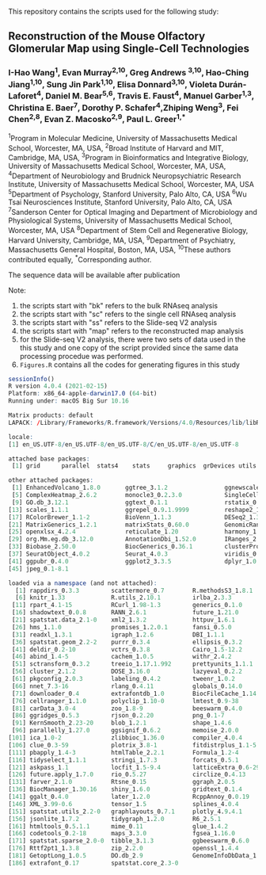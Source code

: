 This repository contains the scripts used for the following study:

## Reconstruction of the Mouse Olfactory Glomerular Map using Single-Cell Technologies

### I-Hao Wang<sup>1</sup>, Evan Murray<sup>2,10</sup>, Greg Andrews <sup>3,10</sup>, Hao-Ching Jiang<sup>1,10</sup>, Sung Jin Park<sup>1,10</sup>, Elisa Donnard<sup>3,10</sup>, Violeta Durán-Laforet<sup>4</sup>, Daniel M. Bear<sup>5,6</sup>, Travis E. Faust<sup>4</sup>, Manuel Garber<sup>1,3</sup>, Christina E. Baer<sup>7</sup>, Dorothy P. Schafer<sup>4</sup>,Zhiping Weng<sup>3</sup>, Fei Chen<sup>2,8</sup>, Evan Z. Macosko<sup>2,9</sup>, Paul L. Greer<sup>1,*</sup>

<sup>1</sup>Program in Molecular Medicine, University of Massachusetts Medical School, Worcester, MA, USA, 
<sup>2</sup>Broad Institute of Harvard and MIT, Cambridge, MA, USA, 
<sup>3</sup>Program in Bioinformatics and Integrative Biology, University of Massachusetts Medical School, Worcester, MA, USA, 
<sup>4</sup>Department of Neurobiology and Brudnick Neuropsychiatric Research Institute, University of Massachusetts Medical School, Worcester, MA, USA
<sup>5</sup>Department of Psychology, Stanford University, Palo Alto, CA, USA 
<sup>6</sup>Wu Tsai Neurosciences Institute, Stanford University, Palo Alto, CA, USA 
<sup>7</sup>Sanderson Center for Optical Imaging and Department of Microbiology and Physiological Systems, University of Massachusetts Medical School, Worcester, MA, USA
<sup>8</sup>Department of Stem Cell and Regenerative Biology, Harvard University, Cambridge, MA, USA, 
<sup>9</sup>Department of Psychiatry, Massachusetts General Hospital, Boston, MA, USA, 
<sup>10</sup>These authors contributed equally, 
<sup>*</sup>Corresponding author.


The sequence data will be available after publication

Note:
1. the scripts start with "bk" refers to the bulk RNAseq analysis
2. the scripts start with "sc" refers to the single cell RNAseq analysis
3. the scripts start with "ss" refers to the Slide-seq V2 analysis
4. the scripts start with "map" refers to the reconstructed map analysis
5. for the Slide-seq V2 analysis, there were two sets of data used in the this study and one copy of the script provided since the same data processing procedue was performed.
6. `Figures.R` contains all the codes for generating figures in this study





```R
sessionInfo()
R version 4.0.4 (2021-02-15)
Platform: x86_64-apple-darwin17.0 (64-bit)
Running under: macOS Big Sur 10.16

Matrix products: default
LAPACK: /Library/Frameworks/R.framework/Versions/4.0/Resources/lib/libRlapack.dylib

locale:
[1] en_US.UTF-8/en_US.UTF-8/en_US.UTF-8/C/en_US.UTF-8/en_US.UTF-8

attached base packages:
 [1] grid      parallel  stats4    stats     graphics  grDevices utils     datasets  methods   base     

other attached packages:
 [1] EnhancedVolcano_1.8.0       ggtree_3.1.2                ggnewscale_0.4.5            ape_5.5                    
 [5] ComplexHeatmap_2.6.2        monocle3_0.2.3.0            SingleCellExperiment_1.12.0 SeuratWrappers_0.3.0       
 [9] GO.db_3.12.1                ggtext_0.1.1                rstatix_0.7.0               gridExtra_2.3              
[13] scales_1.1.1                ggrepel_0.9.1.9999          reshape2_1.4.4              pheatmap_1.0.12            
[17] RColorBrewer_1.1-2          BioVenn_1.1.3               DESeq2_1.30.1               SummarizedExperiment_1.20.0
[21] MatrixGenerics_1.2.1        matrixStats_0.60.0          GenomicRanges_1.42.0        GenomeInfoDb_1.26.7        
[25] openxlsx_4.2.4              reticulate_1.20             harmony_1.0                 Rcpp_1.0.7                 
[29] org.Mm.eg.db_3.12.0         AnnotationDbi_1.52.0        IRanges_2.24.1              S4Vectors_0.28.1           
[33] Biobase_2.50.0              BiocGenerics_0.36.1         clusterProfiler_3.18.1      biomaRt_2.46.3             
[37] SeuratObject_4.0.2          Seurat_4.0.3                viridis_0.6.1               viridisLite_0.4.0          
[41] ggpubr_0.4.0                ggplot2_3.3.5               dplyr_1.0.7                 patchwork_1.1.1            
[45] jpeg_0.1-8.1               

loaded via a namespace (and not attached):
  [1] rappdirs_0.3.3         scattermore_0.7        R.methodsS3_1.8.1      tidyr_1.1.3            bit64_4.0.5           
  [6] knitr_1.33             R.utils_2.10.1         irlba_2.3.3            DelayedArray_0.16.3    data.table_1.14.0     
 [11] rpart_4.1-15           RCurl_1.98-1.3         generics_0.1.0         cowplot_1.1.1          RSQLite_2.2.7         
 [16] shadowtext_0.0.8       RANN_2.6.1             future_1.21.0          bit_4.0.4              enrichplot_1.10.2     
 [21] spatstat.data_2.1-0    xml2_1.3.2             httpuv_1.6.1           assertthat_0.2.1       xfun_0.24             
 [26] hms_1.1.0              promises_1.2.0.1       fansi_0.5.0            progress_1.2.2         dbplyr_2.1.1          
 [31] readxl_1.3.1           igraph_1.2.6           DBI_1.1.1              geneplotter_1.68.0     htmlwidgets_1.5.3     
 [36] spatstat.geom_2.2-2    purrr_0.3.4            ellipsis_0.3.2         backports_1.2.1        annotate_1.68.0       
 [41] deldir_0.2-10          vctrs_0.3.8            Cairo_1.5-12.2         remotes_2.4.0          ROCR_1.0-11           
 [46] abind_1.4-5            cachem_1.0.5           withr_2.4.2            ggforce_0.3.3          checkmate_2.0.0       
 [51] sctransform_0.3.2      treeio_1.17.1.992      prettyunits_1.1.1      goftest_1.2-2          svglite_2.0.0         
 [56] cluster_2.1.2          DOSE_3.16.0            lazyeval_0.2.2         crayon_1.4.1           genefilter_1.72.1     
 [61] pkgconfig_2.0.3        labeling_0.4.2         tweenr_1.0.2           vipor_0.4.5            nlme_3.1-152          
 [66] nnet_7.3-16            rlang_0.4.11           globals_0.14.0         lifecycle_1.0.0        miniUI_0.1.1.1        
 [71] downloader_0.4         extrafontdb_1.0        BiocFileCache_1.14.0   rsvd_1.0.5             ggrastr_0.2.3         
 [76] cellranger_1.1.0       polyclip_1.10-0        lmtest_0.9-38          aplot_0.0.6            Matrix_1.3-4          
 [81] carData_3.0-4          zoo_1.8-9              beeswarm_0.4.0         base64enc_0.1-3        GlobalOptions_0.1.2   
 [86] ggridges_0.5.3         rjson_0.2.20           png_0.1-7              bitops_1.0-7           R.oo_1.24.0           
 [91] KernSmooth_2.23-20     blob_1.2.1             shape_1.4.6            stringr_1.4.0          qvalue_2.22.0         
 [96] parallelly_1.27.0      ggsignif_0.6.2         memoise_2.0.0          magrittr_2.0.1         plyr_1.8.6            
[101] ica_1.0-2              zlibbioc_1.36.0        compiler_4.0.4         scatterpie_0.1.6       ash_1.0-15            
[106] clue_0.3-59            plotrix_3.8-1          fitdistrplus_1.1-5     XVector_0.30.0         listenv_0.8.0         
[111] pbapply_1.4-3          htmlTable_2.2.1        Formula_1.2-4          MASS_7.3-54            mgcv_1.8-36           
[116] tidyselect_1.1.1       stringi_1.7.3          forcats_0.5.1          proj4_1.0-10.1         GOSemSim_2.16.1       
[121] askpass_1.1            locfit_1.5-9.4         latticeExtra_0.6-29    fastmatch_1.1-0        tools_4.0.4           
[126] future.apply_1.7.0     rio_0.5.27             circlize_0.4.13        rstudioapi_0.13        foreign_0.8-81        
[131] farver_2.1.0           Rtsne_0.15             ggraph_2.0.5           digest_0.6.27          rvcheck_0.1.8         
[136] BiocManager_1.30.16    shiny_1.6.0            gridtext_0.1.4         car_3.0-10             broom_0.7.7           
[141] ggalt_0.4.0            later_1.2.0            RcppAnnoy_0.0.19       httr_1.4.2             colorspace_2.0-2      
[146] XML_3.99-0.6           tensor_1.5             splines_4.0.4          uwot_0.1.10            tidytree_0.3.4        
[151] spatstat.utils_2.2-0   graphlayouts_0.7.1     plotly_4.9.4.1         systemfonts_1.0.2      xtable_1.8-4          
[156] jsonlite_1.7.2         tidygraph_1.2.0        R6_2.5.1               Hmisc_4.5-0            pillar_1.6.2          
[161] htmltools_0.5.1.1      mime_0.11              glue_1.4.2             fastmap_1.1.0          BiocParallel_1.24.1   
[166] codetools_0.2-18       maps_3.3.0             fgsea_1.16.0           utf8_1.2.2             lattice_0.20-44       
[171] spatstat.sparse_2.0-0  tibble_3.1.3           ggbeeswarm_0.6.0       curl_4.3.2             leiden_0.3.9          
[176] Rttf2pt1_1.3.8         zip_2.2.0              openssl_1.4.4          survival_3.2-11        munsell_0.5.0         
[181] GetoptLong_1.0.5       DO.db_2.9              GenomeInfoDbData_1.2.4 haven_2.4.1            gtable_0.3.0          
[186] extrafont_0.17         spatstat.core_2.3-0
```
